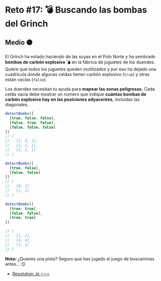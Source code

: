 # Reto #17: 💣 Buscando las bombas del Grinch

## Medio 🟠

El Grinch ha estado haciendo de las suyas en el Polo Norte y ha sembrado **bombas de carbón explosivo** 💣 en la fábrica de juguetes de los duendes. Quiere que todos los juguetes queden inutilizados y por eso ha dejado una cuadrícula donde algunas celdas tienen carbón explosivo (``true``) y otras están vacías (``false``).

Los duendes necesitan tu ayuda para **mapear las zonas peligrosas.** Cada celda vacía debe mostrar un número que indique **cuántas bombas de carbón explosivo hay en las posiciones adyacentes**, incluidas las diagonales.

```javascript
detectBombs([
  [true, false, false],
  [false, true, false],
  [false, false, false]
])
// [
//   [1, 2, 1],
//   [2, 1, 1],
//   [1, 1, 1]
// ]

detectBombs([
  [true, false],
  [false, false]
])
// [
//   [0, 1],
//   [1, 1]
// ]

detectBombs([
  [true, true],
  [false, false],
  [true, true]
])

// [
//   [1, 1],
//   [4, 4],
//   [1, 1]
// ]
```

**Nota:** ¿Quieres una pista? Seguro que has jugado al juego de buscaminas antes… 😉


<ul>
  <li> <a href="./17-busca-bombas.js"> Resolution Js ⭐⭐⭐ </a> </li>
</ul>